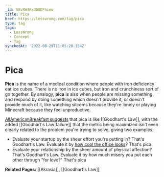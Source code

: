 ```yaml
---
_id: 5BvRW4FxdD8DFhiew
title: Pica
href: https://lesswrong.com/tag/pica
type: tag
tags:
  - LessWrong
  - Concept
  - Tag
synchedAt: '2022-08-29T11:05:28.154Z'
---
```

# Pica

**Pica** is the name of a medical condition where people with iron deficiency eat ice cubes. There is no iron in ice cubes, but iron and crunchiness sort of go together. By analogy, **pica** is also when people are missing something, and respond by doing something which doesn't provide it, or doesn't provide much of it, like watching sitcoms because they're lonely or playing Minecraft because they feel unproductive.

[AllAmericanBreakfast suggests](https://www.lesswrong.com/posts/L6Ktf952cwdMJnzWm/motive-ambiguity?commentId=QLS75v2wdDHpo9CX3) that pica is like [[Goodhart's Law]], with the added [[Goodhart's Law|failure]] that the metric being maximized isn't even clearly related to the problem you're trying to solve, giving two examples:

- Evaluate your startup by the sheer effort you're putting in? That's Goodhart's Law. Evaluate it by [how cool the office looks](https://www.youtube.com/watch?v=zbKaPN-0NcM&ab_channel=LeslieKnopeRocks)? That's pica.
- Evaluate your relationship by the sheer amount of physical affection? That's Goodhart's Law. Evaluate it by how much misery you put each other through "for love?" That's pica

**Related Pages:** [[Akrasia]], [[Goodhart's Law]]